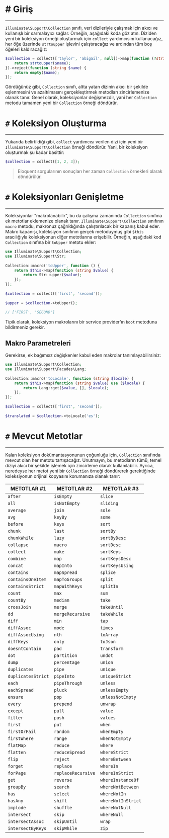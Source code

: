 # # Giriş
---
`Illuminate\Support\Collection` sınıfı, veri dizileriyle çalışmak için akıcı ve kullanışlı bir sarmalayıcı sağlar. Örneğin, aşağıdaki koda göz atın. Diziden yeni bir koleksiyon örneği oluşturmak için `collect` yardımcısını kullanacağız, her öğe üzerinde `strtoupper` işlevini çalıştıracağız ve ardından tüm boş öğeleri kaldıracağız:

```php
$collection = collect(['taylor', 'abigail', null])->map(function (?string $name) {
    return strtoupper($name);
})->reject(function (string $name) {
    return empty($name);
});
```

Gördüğünüz gibi, `Collection` sınıfı, altta yatan dizinin akıcı bir şekilde eşlenmesini ve azaltılmasını gerçekleştirmek metodları zincirlemenize olanak tanır. Genel olarak, koleksiyonlar değişmezdir, yani her `Collection` metodu tamamen yeni bir `Collection` örneği döndürür.

# `#` Koleksiyon Oluşturma
---
Yukarıda belirtildiği gibi, `collect` yardımcısı verilen dizi için yeni bir `Illuminate\Support\Collection` örneği döndürür. Yani, bir koleksiyon oluşturmak şu kadar basittir:

```php
$collection = collect([1, 2, 3]);
```

> Eloquent sorgularının sonuçları her zaman `Collection` örnekleri olarak döndürülür.

# `#` Koleksiyonları Genişletme
---
Koleksiyonlar "makrolanabilir", bu da çalışma zamanında `Collection` sınıfına ek metotlar eklemenize olanak tanır. `Illuminate\Support\Collection` sınıfının `macro` metodu, makronuz çağrıldığında çalıştırılacak bir kapanış kabul eder. Makro kapanışı, koleksiyon sınıfının gerçek metoduymuş gibi `$this` aracılığıyla koleksiyonun diğer metotlarına erişebilir. Örneğin, aşağıdaki kod `Collection` sınıfına bir `toUpper` metotu ekler:

```php
use Illuminate\Support\Collection;
use Illuminate\Support\Str;
 
Collection::macro('toUpper', function () {
    return $this->map(function (string $value) {
        return Str::upper($value);
    });
});
 
$collection = collect(['first', 'second']);
 
$upper = $collection->toUpper();
 
// ['FIRST', 'SECOND']
```

Tipik olarak, koleksiyon makrolarını bir service provider'ın `boot` metoduna bildirmeniz gerekir.

## Makro Parametreleri

Gerekirse, ek bağımsız değişkenler kabul eden makrolar tanımlayabilirsiniz:

```php
use Illuminate\Support\Collection;
use Illuminate\Support\Facades\Lang;
 
Collection::macro('toLocale', function (string $locale) {
    return $this->map(function (string $value) use ($locale) {
        return Lang::get($value, [], $locale);
    });
});
 
$collection = collect(['first', 'second']);
 
$translated = $collection->toLocale('es');
```

# `#` Mevcut Metotlar
---
Kalan koleksiyon dokümantasyonunun çoğunluğu için, `Collection` sınıfında mevcut olan her metotu tartışacağız. Unutmayın, bu metodların tümü, temel diziyi akıcı bir şekilde işlemek için zincirleme olarak kullanılabilir. Ayrıca, neredeyse her metot yeni bir `Collection` örneği döndürerek gerektiğinde koleksiyonun orijinal kopyasını korumanıza olanak tanır:

| METOTLAR #1          | METOTLAR #2      | METOTLAR #3      |
| -------------------- | -------------------- | -------------------- |
| `after`            | `isEmpty`          | `slice`            |
| `all`              | `isNotEmpty`       | `sliding`          |
| `average`          | `join`             | `sole`             |
| `avg`              | `keyBy`            | `some`             |
| `before`           | `keys`             | `sort`             |
| `chunk`            | `last`             | `sortBy`           |
| `chunkWhile`       | `lazy`             | `sortByDesc`       |
| `collapse`         | `macro`            | `sortDesc`         |
| `collect`          | `make`             | `sortKeys`         |
| `combine`          | `map`              | `sortKeysDesc`     |
| `concat`           | `mapInto`          | `sortKeysUsing`    |
| `contains`         | `mapSpread`        | `splice`           |
| `containsOneItem`  | `mapToGroups`      | `split`            |
| `containsStrict`   | `mapWithKeys`      | `splitIn`          |
| `count`            | `max`              | `sum`              |
| `countBy`          | `median`           | `take`             |
| `crossJoin`        | `merge`            | `takeUntil`        |
| `dd`               | `mergeRecursive`   | `takeWhile`        |
| `diff`             | `min`              | `tap`              |
| `diffAssoc`        | `mode`             | `times`            |
| `diffAssocUsing`   | `nth`              | `toArray`          |
| `diffKeys`         | `only`             | `toJson`           |
| `doesntContain`    | `pad`              | `transform`        |
| `dot`              | `partition`        | `undot`            |
| `dump`             | `percentage`       | `union`            |
| `duplicates`       | `pipe`             | `unique`           |
| `duplicatesStrict` | `pipeInto`         | `uniqueStrict`     |
| `each`             | `pipeThrough`      | `unless`           |
| `eachSpread`       | `pluck`            | `unlessEmpty`      |
| `ensure`           | `pop`              | `unlessNotEmpty`   |
| `every`            | `prepend`          | `unwrap`           |
| `except`           | `pull`             | `value`            |
| `filter`           | `push`             | `values`           |
| `first`            | `put`              | `when`             |
| `firstOrFail`      | `random`           | `whenEmpty`        |
| `firstWhere`       | `range`            | `whenNotEmpty`     |
| `flatMap`          | `reduce`           | `where`            |
| `flatten`          | `reduceSpread`     | `whereStrict`      |
| `flip`             | `reject`           | `whereBetween`     |
| `forget`           | `replace`          | `whereIn`          |
| `forPage`          | `replaceRecursive` | `whereInStrict`    |
| `get`              | `reverse`          | `whereInstanceOf`  |
| `groupBy`          | `search`           | `whereNotBetween`  |
| `has`              | `select`           | `whereNotIn`       |
| `hasAny`           | `shift`            | `whereNotInStrict` |
| `implode`          | `shuffle`          | `whereNotNull`     |
| `intersect`        | `skip`             | `whereNull`        |
| `intersectAssoc`   | `skipUntil`        | `wrap`             |
| `intersectByKeys`  | `skipWhile`        | `zip`              |
